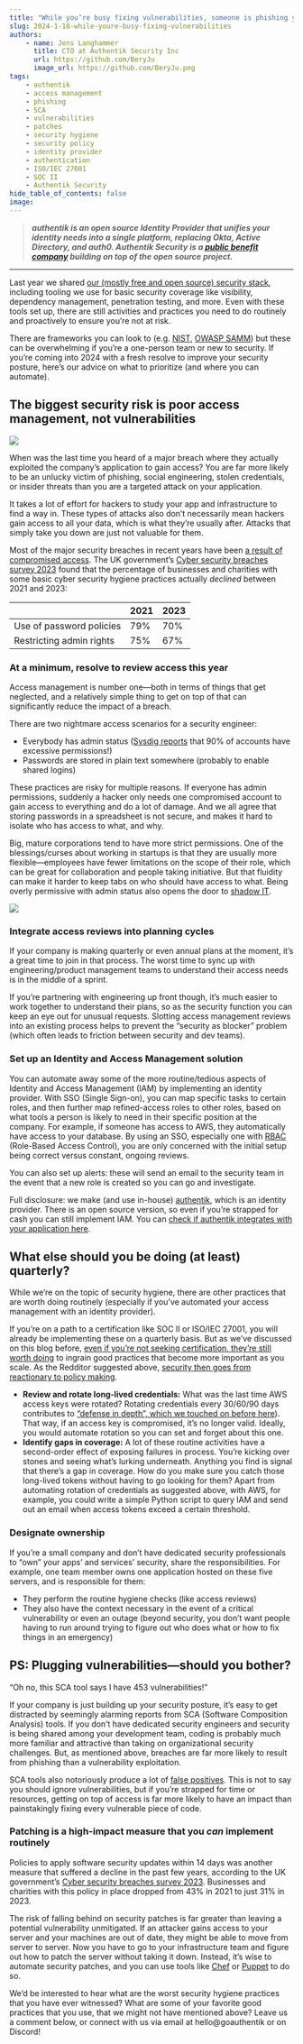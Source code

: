 ```yaml
---
title: "While you’re busy fixing vulnerabilities, someone is phishing your employees"
slug: 2024-1-18-while-youre-busy-fixing-vulnerabilities
authors:
    - name: Jens Langhammer
      title: CTO at Authentik Security Inc
      url: https://github.com/BeryJu
      image_url: https://github.com/BeryJu.png
tags:
    - authentik
    - access management
    - phishing
    - SCA
    - vulnerabilities
    - patches
    - security hygiene
    - security policy
    - identity provider
    - authentication
    - ISO/IEC 27001
    - SOC II
    - Authentik Security
hide_table_of_contents: false
image:
---
```


> **_authentik is an open source Identity Provider that unifies your identity needs into a single platform, replacing Okta, Active Directory, and auth0. Authentik Security is a [public benefit company](https://github.com/OpenCoreVentures/ocv-public-benefit-company/blob/main/ocv-public-benefit-company-charter.md) building on top of the open source project._**

---

Last year we shared [our (mostly free and open source) security stack](https://goauthentik.io/blog/2023-11-22-how-we-saved-over-100k), including tooling we use for basic security coverage like visibility, dependency management, penetration testing, and more. Even with these tools set up, there are still activities and practices you need to do routinely and proactively to ensure you’re not at risk.

There are frameworks you can look to (e.g. [NIST](https://www.nist.gov/cyberframework), [OWASP SAMM](https://owasp.org/www-project-samm/)) but these can be overwhelming if you’re a one-person team or new to security. If you’re coming into 2024 with a fresh resolve to improve your security posture, here’s our advice on what to prioritize (and where you can automate).

## The biggest security risk is poor access management, not vulnerabilities

![](./phish1.png)

When was the last time you heard of a major breach where they actually exploited the company’s application to gain access? You are far more likely to be an unlucky victim of phishing, social engineering, stolen credentials, or insider threats than you are a targeted attack on your application.

It takes a lot of effort for hackers to study your app and infrastructure to find a way in. These types of attacks also don’t necessarily mean hackers gain access to all your data, which is what they’re usually after. Attacks that simply take you down are just not valuable for them.

Most of the major security breaches in recent years have been [a result of compromised access](https://goauthentik.io/blog/2023-10-23-another-okta-breach). The UK government’s [Cyber security breaches survey 2023](https://www.gov.uk/government/statistics/cyber-security-breaches-survey-2023/cyber-security-breaches-survey-2023) found that the percentage of businesses and charities with some basic cyber security hygiene practices actually *declined* between 2021 and 2023:

|  | 2021 | 2023 |
| --- | --- | --- |
| Use of password policies | 79% | 70% |
| Restricting admin rights | 75% | 67% |

### At a minimum, resolve to review access this year

Access management is number one—both in terms of things that get neglected, and a relatively simple thing to get on top of that can significantly reduce the impact of a breach.

There are two nightmare access scenarios for a security engineer:

- Everybody has admin status ([Sysdig reports](https://sysdig.com/2023-cloud-native-security-and-usage-report/) that 90% of accounts have excessive permissions!)
- Passwords are stored in plain text somewhere (probably to enable shared logins)

These practices are risky for multiple reasons. If everyone has admin permissions, suddenly a hacker only needs one compromised account to gain access to everything and do a lot of damage. And we all agree that storing passwords in a spreadsheet is not secure, and makes it hard to isolate who has access to what, and why.

Big, mature corporations tend to have more strict permissions. One of the blessings/curses about working in startups is that they are usually more flexible—employees have fewer limitations on the scope of their role, which can be great for collaboration and people taking initiative. But that fluidity can make it harder to keep tabs on who should have access to what. Being overly permissive with admin status also opens the door to [shadow IT](https://en.wikipedia.org/wiki/Shadow_IT).

![](./phish2.png)

### Integrate access reviews into planning cycles

If your company is making quarterly or even annual plans at the moment, it’s a great time to join in that process. The worst time to sync up with engineering/product management teams to understand their access needs is in the middle of a sprint.

If you’re partnering with engineering up front though, it’s much easier to work together to understand their plans, so as the security function you can keep an eye out for unusual requests. Slotting access management reviews into an existing process helps to prevent the “security as blocker” problem (which often leads to friction between security and dev teams).

### Set up an Identity and Access Management solution

You can automate away some of the more routine/tedious aspects of Identity and Access Management (IAM) by implementing an identity provider. With SSO (Single Sign-on), you can map specific tasks to certain roles, and then further map refined-access roles to other roles, based on what tools a person is likely to need in their specific position at the company. For example, if someone has access to AWS, they automatically have access to your database. By using an SSO, especially one with [RBAC](https://goauthentik.io/docs/user-group-role/access-control) (Role-Based Access Control), you are only concerned with the initial setup being correct versus constant, ongoing reviews.

You can also set up alerts: these will send an email to the security team in the event that a new role is created so you can go and investigate.

Full disclosure: we make (and use in-house) [authentik](https://goauthentik.io/), which is an identity provider. There is an open source version, so even if you’re strapped for cash you can still implement IAM. You can [check if authentik integrates with your application here](https://goauthentik.io/integrations/).

## What else should you be doing (at least) quarterly?

While we’re on the topic of security hygiene, there are other practices that are worth doing routinely (especially if you’ve automated your access management with an identity provider).

If you’re on a path to a certification like SOC II or ISO/IEC 27001, you will already be implementing these on a quarterly basis. But as we’ve discussed on this blog before, [even if you’re not seeking certification, they’re still worth doing](https://goauthentik.io/blog/2023-11-22-how-we-saved-over-100k#do-you-really-need-certifications) to ingrain good practices that become more important as you scale. As the Redditor suggested above, [security then goes from reactionary to policy making](https://www.reddit.com/r/cybersecurity/comments/12ygfnw/comment/jhnqgnt/).

- **Review and rotate long-lived credentials:** What was the last time AWS access keys were rotated? Rotating credentials every 30/60/90 days contributes to [“defense in depth”, which we touched on before here](https://goauthentik.io/blog/2023-11-22-how-we-saved-over-100k#organizational-security)). That way, if an access key is compromised, it’s no longer valid. Ideally, you would automate rotation so you can set and forget about this one.
- **Identify gaps in coverage:** A lot of these routine activities have a second-order effect of exposing failures in process. You’re kicking over stones and seeing what’s lurking underneath. Anything you find is signal that there’s a gap in coverage. How do you make sure you catch those long-lived tokens without having to go looking for them? Apart from automating rotation of credentials as suggested above, with AWS, for example, you could write a simple Python script to query IAM and send out an email when access tokens exceed a certain threshold.

### Designate ownership

If you’re a small company and don’t have dedicated security professionals to “own” your apps’ and services’ security, share the responsibilities. For example, one team member owns one application hosted on these five servers, and is responsible for them:

- They perform the routine hygiene checks (like access reviews)
- They also have the context necessary in the event of a critical vulnerability or even an outage (beyond security, you don’t want people having to run around trying to figure out who does what or how to fix things in an emergency)

## PS: Plugging vulnerabilities—should you bother?

“Oh no, this SCA tool says I have 453 vulnerabilities!”

If your company is just building up your security posture, it’s easy to get distracted by seemingly alarming reports from SCA (Software Composition Analysis) tools. If you don’t have dedicated security engineers and security is being shared among your development team, coding is probably much more familiar and attractive than taking on organizational security challenges. But, as mentioned above, breaches are far more likely to result from phishing than a vulnerability exploitation.

SCA tools also notoriously produce a lot of [false positives](https://goauthentik.io/blog/2023-11-30-automated-security-versus-the-security-mindset#some-of-the-drawbacks-of-vulnerability-scanning-tools). This is not to say you should ignore vulnerabilities, but if you’re strapped for time or resources, getting on top of access is far more likely to have an impact than painstakingly fixing every vulnerable piece of code.

### Patching is a high-impact measure that you *can* implement routinely

Policies to apply software security updates within 14 days was another measure that suffered a decline in the past few years, according to the UK government’s [Cyber security breaches survey 2023](https://www.gov.uk/government/statistics/cyber-security-breaches-survey-2023/cyber-security-breaches-survey-2023). Businesses and charities with this policy in place dropped from 43% in 2021 to just 31% in 2023.

The risk of falling behind on security patches is far greater than leaving a potential vulnerability unmitigated. If an attacker gains access to your server and your machines are out of date, they might be able to move from server to server. Now you have to go to your infrastructure team and figure out how to patch the server without taking it down. Instead, it’s wise to automate security patches, and you can use tools like [Chef](https://www.chef.io/products/chef-infra) or [Puppet](https://www.puppet.com/) to do so.

We’d be interested to hear what are the worst security hygiene practices that you have ever witnessed? What are some of your favorite good practices that you use, that we might not have mentioned above? Leave us a comment below, or connect with us via email at hello@goauthentik or on Discord!
